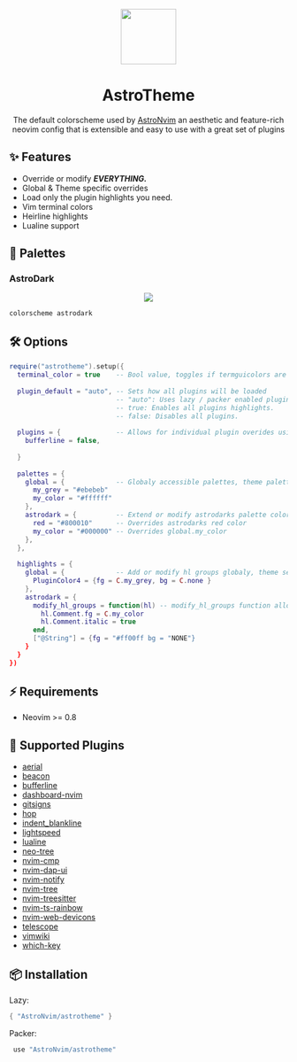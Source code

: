 <p align="center">
<img src="https://camo.githubusercontent.com/92892e2441ba11c6584a145459c4fd61d26dc9080e802105c65819b7db05e22c/68747470733a2f2f617374726f6e76696d2e6769746875622e696f2f696d672f6c6f676f2f617374726f6e76696d2e737667" width=100/>
</p>

<h1 align="center"> AstroTheme </h1>

<p align="center">The default colorscheme used by <a href="https://github.com/AstroNvim/AstroNvim">AstroNvim</a> an aesthetic and feature-rich neovim config that is extensible and easy to use with a great set of plugins  </p>

## ✨ Features
* Override or modify ___EVERYTHING.___
* Global & Theme specific overrides
* Load only the plugin highlights you need.
* Vim terminal colors
* Heirline highlights
* Lualine support

## 🎨 Palettes

### AstroDark
<p align="center">
<img src="https://github.com/AstroNvim/astronvim.github.io/raw/main/static/img/overview.png"/>
</p>

```vim
colorscheme astrodark
```



## 🛠 Options
```lua
require("astrotheme").setup({
  terminal_color = true    -- Bool value, toggles if termguicolors are set by AstroTheme.
  
  plugin_default = "auto", -- Sets how all plugins will be loaded
                           -- "auto": Uses lazy / packer enabled plugins to load highlights.
                           -- true: Enables all plugins highlights.
                           -- false: Disables all plugins.
  
  plugins = {              -- Allows for individual plugin overides using plugin name and value from above.
    bufferline = false,
  
  }
  
  palettes = {
    global = {             -- Globaly accessible palettes, theme palettes take priority.
      my_grey = "#ebebeb"
      my_color = "#ffffff"
    },
    astrodark = {          -- Extend or modify astrodarks palette colors
      red = "#800010"      -- Overrides astrodarks red color
      my_color = "#000000" -- Overrides global.my_color
    },
  },
  
  highlights = {
    global = {             -- Add or modify hl groups globaly, theme set hl groups take priority.
      PluginColor4 = {fg = C.my_grey, bg = C.none }
    },
    astrodark = {
      modify_hl_groups = function(hl) -- modify_hl_groups function allows you to modify hl groups, works with global.
        hl.Comment.fg = C.my_color
        hl.Comment.italic = true
      end,
      ["@String"] = {fg = "#ff00ff bg = "NONE"}
    }
  }
})
```

## ⚡ Requirements
* Neovim >= 0.8

## 🔌 Supported Plugins
* [aerial](https://github.com/stevearc/aerial.nvim)
* [beacon](https://github.com/DanilaMihailov/beacon.nvim)
* [bufferline](https://github.com/akinsho/bufferline.nvim)
* [dashboard-nvim](https://github.com/glepnir/dashboard-nvim)
* [gitsigns](https://github.com/lewis6991/gitsigns.nvim)
* [hop](https://github.com/phaazon/hop.nvim/)
* [indent_blankline](https://github.com/lukas-reineke/indent-blankline.nvim)
* [lightspeed](https://github.com/ggandor/lightspeed.nvim)
* [lualine](https://github.com/nvim-lualine/lualine.nvim)
* [neo-tree](https://github.com/nvim-neo-tree/neo-tree.nvim)
* [nvim-cmp](https://github.com/hrsh7th/nvim-cmp)
* [nvim-dap-ui](https://github.com/rcarriga/nvim-dap-ui)
* [nvim-notify](https://github.com/rcarriga/nvim-notify)
* [nvim-tree](https://github.com/nvim-tree/nvim-tree.lua)
* [nvim-treesitter](https://github.com/nvim-treesitter/nvim-treesitter)
* [nvim-ts-rainbow](https://github.com/p00f/nvim-ts-rainbow)
* [nvim-web-devicons](https://github.com/nvim-tree/nvim-web-devicons)
* [telescope](https://github.com/nvim-telescope/telescope.nvim)
* [vimwiki](https://github.com/vimwiki/vimwiki)
* [which-key](https://github.com/folke/which-key.nvim)

## 📦 Installation
Lazy:
```lua
{ "AstroNvim/astrotheme" }
```
Packer:
```lua
 use "AstroNvim/astrotheme"
```

